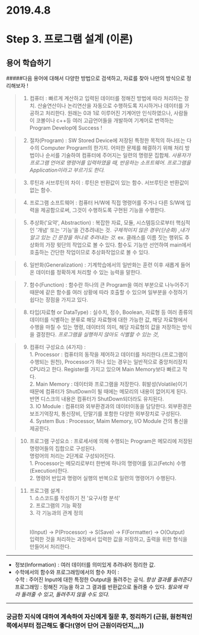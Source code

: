 # 2019.4.8

Step 3. 프로그램 설계 (이론)
=============
용어 학습하기
---------------

#####다음 용어에 대해서 다양한 방법으로 검색하고, 자료를 찾아 나만의 방식으로 정리해보자 !


> 1. 컴퓨터 : 빠르게 계산하고 입력된 데이터를 정해진 방법에 따라 처리하는 장치. 산술연산이나 논리연산을 자동으로 수행하도록 지시하거나 데이터를 가공하고 처리한다. 
원래는 0과 1로 이루어진 기계어만 인식하였으나, 사람들이 코볼이나 c++등 여러 고급언어들을 개발하여 기계어로 번역하는 Program Develop에 Success !

> 2. 절차(Program) : SW Stored Device에 저장된 특정한 목적의 하나또는 다수의 Computer Program의 한가지.
어떠한 문제를 해결하기 위해 처리 방법이나 순서를 기술하여 컴퓨터에 주어지는 일련의 명령문 집합체. *사용자가 프로그램 언어로 명령어를 입력하였을 때, 반응하는 소프트웨어*.
*프로그램을 Application이라고 부르기도 한다.*


> 3. 루틴과 서브루틴의 차이 : 루틴은 반환값이 있는 함수. 서브루틴은 반환값이 없는 함수.


> 4. 프로그램 소프트웨어 : 컴퓨터 H/W에 직접 명령어를 주거나 다른 S/W에 입력을 제공함으로써, 그것이 수행하도록 구현된 기능을 수행한다.

> 5. 추상화('요약', Abstraction) : 복잡한 자료, 모듈, 시스템등으로부터 핵심적인 '개념' 또는 '기능'을 간추려내는 것. *구체적이지 않은 경우(단순화)* ,*내가 알고 있는 긴 문장을 하나로 추려내는 것.* ex. 클래스를 이름 짓는 행위도 추상화의 가장 윗단의 작업으로 볼 수 있다. 함수도 기능만 선언하여 main에서 호출하는 간단한 작업이므로 추상화작업으로 볼 수 있다.

> 6. 일반화(Generalization) : 기계학습에서의 일반화는 훈련 이후 새롭게 들어온 데이터를 정확하게 처리할 수 있는 능력을 말한다.

> 7. 함수(Function) : 함수란 하나의 큰 Program을 여러 부분으로 나누어주기 때문에 같은 함수를 여러 상황에 따라 호출할 수 있으며 일부분을 수정하기 쉽다는 장점을 가지고 있다.

> 8. 타입(자료형 or DataType) : 실수치, 정수, Boolean, 자료형 등 여러 종류의 데이터를 식별하는 분류로 해당 자료형에 대한 가능한 값, 해당 자료형에서 수행을 마칠 수 있는 명령, 데이터의 의미, 해당 자료형의 값을 저장하는 방식을 결정한다. *프로그램을 실행하지 않아도 식별할 수 있는 것*, 

> 9. 컴퓨터 구성요소 (4가지) : <br> 1. Processor : 컴퓨터의 동작을 제어하고 데이터를 처리한다.(프로그램이 수행되는 원천), Processor가 하나 있는 경우는 일반적으로 중앙처리장치 CPU라고 한다. Register를 가지고 있으며 Main Memory보다 빠르고 작다.   <br> 2. Main Memory : 데이터와 프로그램을 저장한다. 휘발성(Volatile)이기 때문에 컴퓨터가 ShutDown이 될 때에는 메모리의 내용이 없어지게 된다. 반면 디스크의 내용은 컴퓨터가 ShutDown되더라도 유지된다. <br> 3. IO Module : 컴퓨터와 외부환경과의 데이터이동을 담당한다. 외부환경은 보조기억장치, 통신장비, 단말기를 포함한 다양한 외부장치로 구성된다. <br> 4. System Bus : Processor, Maim Memory, I/O Module 간의 통신을 제공한다.

> 10. 프로그램 구성요소 : 프로세서에 의해 수행되는 Program은 메모리에 저장된 명령어들의 집합으로 구성된다. <br> 명렁어의 처리는 2단계로 구성되어진다. <br> 1. Processor는 메모리로부터 한번에 하나의 명령어를 읽고(Fetch) 수행(Execution)한다.<br> 2. 명령어 반입과 명령어 실행의 반복으로 일련의 명령어가 수행된다.

> 11. 프로그램 설계 : <br> 1. 소스코드를 작성하기 전 '요구사항 분석'<br> 2. 프로그램의 기능 확정 <br> 3. 각 기능과의 관계 정의
<br><br><br> I(Input) -> P(Processor) -> S(Save) -> F(Formatter) -> O(Output) <br>
입력한 것을 처리하는 과정에서 입력한 값을 저장하고, 출력을 위한 형식을 만들어서 처리한다. 






---
- 정보(Information) : 여러 데이터를 의미있게 추려내어 정리한 값.
- 수학에서의 함수와 프로그래밍에서의 함수 차이 :<br>수학 : 주어진 Input에 대한 특정한 Output을 돌려주는 공식. *항상 결과를 돌려준다* <br>프로그래밍 : 정해진 기능을 하고 그 결과를 반환값으로 돌려줄 수 있다. *필요에 따라 돌려줄 수 있고, 돌려주지 않을 수도 있다.* 


---
### 궁금한 지식에 대하여 계속하여 자신에게 질문 후, 정리하기 (근원, 원천적인 쪽에서부터 접근해도 좋다!(영어 단어 근원이라던지,,,)) 




